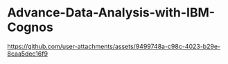 # Advance-Data-Analysis-with-IBM-Cognos



https://github.com/user-attachments/assets/9499748a-c98c-4023-b29e-8caa5dec16f9

